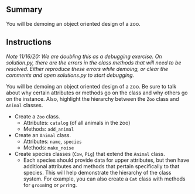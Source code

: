 ## Summary
You will be demoing an object oriented design of a zoo.

## Instructions
_Note 11/16/20: We are doubling this as a debugging exercise. On solution.py, there are the errors in the class methods that will need to be resolved. Either reproduce these errors while demoing, or clear the comments and open solutions.py to start debugging._

You will be demoing an object oriented design of a zoo. Be sure to talk about why certain attributes or methods go on the class and why others go on the instance. Also, highlight the hierarchy between the `Zoo` class and `Animal` classes.


- Create a `Zoo` class.
  - Attributes: `catalog` (of all animals in the zoo)
  - Methods: `add_animal`
- Create an `Animal` class.
  - Attributes: `name`, `species`
  - Methods: `make_noise`
- Create species classes (`Cow`, `Pig`) that extend the `Animal` class.
  - Each species should provide data for upper attributes, but then have additional attributes and methods that pertain specifically to that species. This will help demonstrate the hierarchy of the class system. For example, you can also create a `Cat` class with methods for `groom`ing or `prr`ing.
